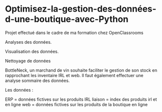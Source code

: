 # Optimisez-la-gestion-des-données-d-une-boutique-avec-Python

Projet effectué dans le cadre de ma formation chez OpenClassrooms

Analyses des données.

Visualisation des données.

Nettoyage de données

BottleNeck, un marchand de vin souhaite faciliter le gestion de son stock en rapprochant les inventaire IRL et web. Il faut également effectuer une analyse sommaire des données.

Les données :

ERP = données fictives sur les produits IRL
liaison = index des produits irl et en ligne
web = données fictives sur les produits de la boutique en ligne
